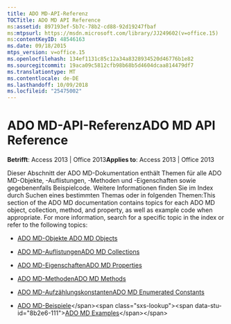 ```yaml
---
title: ADO MD-API-Referenz
TOCTitle: ADO MD API Reference
ms:assetid: 897193ef-5b7c-78b2-cd88-92d19247fbaf
ms:mtpsurl: https://msdn.microsoft.com/library/JJ249602(v=office.15)
ms:contentKeyID: 48546163
ms.date: 09/18/2015
mtps_version: v=office.15
ms.openlocfilehash: 134ef1131c85c12a34a8328934520d46776b1e82
ms.sourcegitcommit: 19aca09c5812cfb98b68b5d4604dcaa814479df7
ms.translationtype: MT
ms.contentlocale: de-DE
ms.lasthandoff: 10/09/2018
ms.locfileid: "25475002"
---
```

# <a name="ado-md-api-reference"></a><span data-ttu-id="8b2e6-102">ADO MD-API-Referenz</span><span class="sxs-lookup"><span data-stu-id="8b2e6-102">ADO MD API Reference</span></span>


<span data-ttu-id="8b2e6-103">**Betrifft**: Access 2013 | Office 2013</span><span class="sxs-lookup"><span data-stu-id="8b2e6-103">**Applies to**: Access 2013 | Office 2013</span></span>

<span data-ttu-id="8b2e6-p101">Dieser Abschnitt der ADO MD-Dokumentation enthält Themen für alle ADO MD-Objekte, -Auflistungen, -Methoden und -Eigenschaften sowie gegebenenfalls Beispielcode. Weitere Informationen finden Sie im Index durch Suchen eines bestimmten Themas oder in folgenden Themen:</span><span class="sxs-lookup"><span data-stu-id="8b2e6-p101">This section of the ADO MD documentation contains topics for each ADO MD object, collection, method, and property, as well as example code when appropriate. For more information, search for a specific topic in the index or refer to the following topics:</span></span>

  - [<span data-ttu-id="8b2e6-106">ADO MD-Objekte </span><span class="sxs-lookup"><span data-stu-id="8b2e6-106">ADO MD Objects</span></span>](ado-md-objects.md)

  - [<span data-ttu-id="8b2e6-107">ADO MD-Auflistungen</span><span class="sxs-lookup"><span data-stu-id="8b2e6-107">ADO MD Collections</span></span>](ado-md-collections.md)

  - [<span data-ttu-id="8b2e6-108">ADO MD-Eigenschaften</span><span class="sxs-lookup"><span data-stu-id="8b2e6-108">ADO MD Properties</span></span>](ado-md-properties.md)

  - [<span data-ttu-id="8b2e6-109">ADO MD-Methoden</span><span class="sxs-lookup"><span data-stu-id="8b2e6-109">ADO MD Methods</span></span>](ado-md-methods.md)

  - [<span data-ttu-id="8b2e6-110">ADO MD-Aufzählungskonstanten</span><span class="sxs-lookup"><span data-stu-id="8b2e6-110">ADO MD Enumerated Constants</span></span>](ado-md-enumerated-constants.md)

  - <span data-ttu-id="8b2e6-111">[ADO MD-Beispiele](https://msdn.microsoft.com/library/jj250276\(v=office.15\))</span><span class="sxs-lookup"><span data-stu-id="8b2e6-111">[ADO MD Examples](https://msdn.microsoft.com/library/jj250276\(v=office.15\))</span></span>

